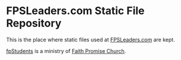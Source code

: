 # FPSLeaders.com Static File Repository

This is the place where static files used at
[FPSLeaders.com](https://fpsleaders.com) are kept.

[fpStudents](http://fpstudents.org) is a ministry of
[Faith Promise Church](https://faithpromise.org).

